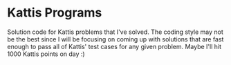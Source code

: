 # Kattis Programs

Solution code for Kattis problems that I've solved. The coding style may not be the best since I will be focusing on coming up with solutions that are fast enough to pass all of Kattis' test cases for any given problem. Maybe I'll hit 1000 Kattis points on day :)
